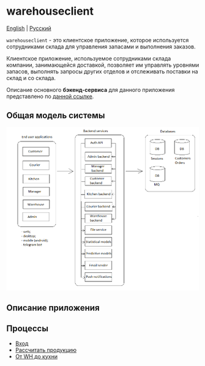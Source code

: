 # warehouseclient

[English](warehouseclient.md) | [Русский](warehouseclient.ru.md)

`warehouseclient` - это клиентское приложение, которое используется сотрудниками склада для управления запасами и выполнения заказов.

Клиентское приложение, используемое сотрудниками склада компании, занимающейся доставкой, позволяет им управлять уровнями запасов, выполнять запросы других отделов и отслеживать поставки на склад и со склада.

Описание основного **бэкенд-сервиса** для данного приложения представлено по [данной ссылке](../backend/warehousebackend.ru.md).

## Общая модель системы 

![system_overall](../img/system_overall.png)

## Описание приложения

## Процессы 

- [Вход](../processes/auth/signin.ru.md)
- [Рассчитать продукцию](../processes/warehouse/calculateproducts.md)
- [От WH до кухни](../processes/warehouse/fromwhtokitchen.md)
